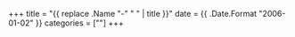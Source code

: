 +++
title = "{{ replace .Name "-" " " | title }}"
date = {{ .Date.Format "2006-01-02" }}
categories = [""]
+++

